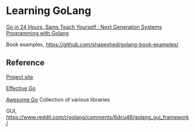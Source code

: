# Learning GoLang

[Go in 24 Hours, Sams Teach Yourself : Next Generation Systems Programming with Golang](https://www.amazon.com/Hours-Sams-Teach-Yourself-Programming/dp/0672338033)

Book examples, <https://github.com/shapeshed/golang-book-examples/>

## Reference

[Project site](https://golang.org/)

[Effective Go](https://golang.org/doc/effective_go.html)

[Awesome Go](https://github.com/avelino/awesome-go) Collection of various libraries

GUI, <https://www.reddit.com/r/golang/comments/6dcu48/golang_gui_framework/>
